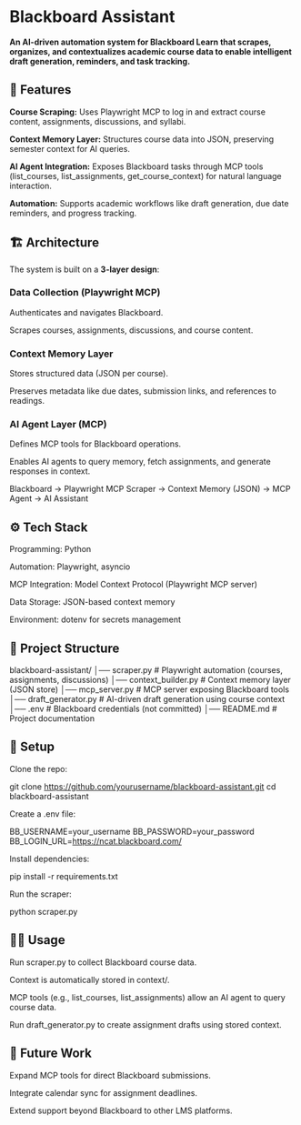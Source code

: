 # Blackboard Assistant

**An AI-driven automation system for Blackboard Learn that scrapes, organizes, and contextualizes academic course data to enable intelligent draft generation, reminders, and task tracking.**

## 🚀 Features

**Course Scraping:** Uses Playwright MCP to log in and extract course content, assignments, discussions, and syllabi.

**Context Memory Layer:** Structures course data into JSON, preserving semester context for AI queries.

**AI Agent Integration:** Exposes Blackboard tasks through MCP tools (list_courses, list_assignments, get_course_context) for natural language interaction.

**Automation:** Supports academic workflows like draft generation, due date reminders, and progress tracking.

## 🏗️ Architecture

The system is built on a **3-layer design**:

### Data Collection (Playwright MCP)

Authenticates and navigates Blackboard.

Scrapes courses, assignments, discussions, and course content.

### Context Memory Layer

Stores structured data (JSON per course).

Preserves metadata like due dates, submission links, and references to readings.

### AI Agent Layer (MCP)

Defines MCP tools for Blackboard operations.

Enables AI agents to query memory, fetch assignments, and generate responses in context.

Blackboard → Playwright MCP Scraper → Context Memory (JSON) → MCP Agent → AI Assistant

## ⚙️ Tech Stack

Programming: Python

Automation: Playwright, asyncio

MCP Integration: Model Context Protocol (Playwright MCP server)

Data Storage: JSON-based context memory

Environment: dotenv for secrets management

## 📂 Project Structure
blackboard-assistant/
│── scraper.py              # Playwright automation (courses, assignments, discussions)
│── context_builder.py      # Context memory layer (JSON store)
│── mcp_server.py           # MCP server exposing Blackboard tools
│── draft_generator.py      # AI-driven draft generation using course context
│── .env                    # Blackboard credentials (not committed)
│── README.md               # Project documentation

## 🔧 Setup

Clone the repo:

git clone https://github.com/yourusername/blackboard-assistant.git
cd blackboard-assistant


Create a .env file:

BB_USERNAME=your_username
BB_PASSWORD=your_password
BB_LOGIN_URL=https://ncat.blackboard.com/


Install dependencies:

pip install -r requirements.txt


Run the scraper:

python scraper.py

## 🧑‍💻 Usage

Run scraper.py to collect Blackboard course data.

Context is automatically stored in context/.

MCP tools (e.g., list_courses, list_assignments) allow an AI agent to query course data.

Run draft_generator.py to create assignment drafts using stored context.

## 🔮 Future Work

Expand MCP tools for direct Blackboard submissions.

Integrate calendar sync for assignment deadlines.

Extend support beyond Blackboard to other LMS platforms.


